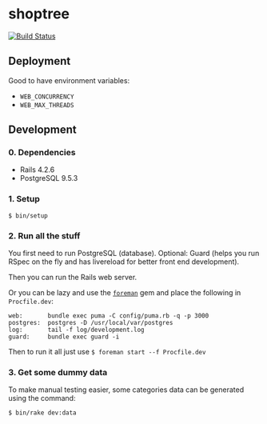 # shoptree

[![Build Status](https://travis-ci.com/zamakkat/shoptree.svg?token=bCR1V8MpYjHu4przYp1u&branch=master)](https://travis-ci.com/zamakkat/shoptree)


## Deployment
Good to have environment variables:
- `WEB_CONCURRENCY`
- `WEB_MAX_THREADS`

## Development
### 0. Dependencies
- Rails 4.2.6
- PostgreSQL 9.5.3

### 1. Setup
```
$ bin/setup
```

### 2. Run all the stuff
You first need to run PostgreSQL (database). Optional: Guard (helps you run RSpec on the fly and has livereload for better front end development).

Then you can run the Rails web server.

Or you can be lazy and use the [`foreman`](https://github.com/ddollar/foreman) gem and place the following in `Procfile.dev`:
```
web:       bundle exec puma -C config/puma.rb -q -p 3000
postgres:  postgres -D /usr/local/var/postgres
log:       tail -f log/development.log
guard:     bundle exec guard -i
```
Then to run it all just use `$ foreman start --f Procfile.dev`

### 3. Get some dummy data
To make manual testing easier, some categories data can be generated using the command:
```
$ bin/rake dev:data
```
